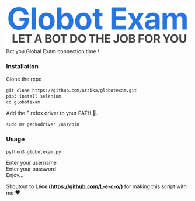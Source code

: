 ![globotexam.png](globotexam.png)
Bot you Global Exam connection time !

### Installation
Clone the repo
```
git clone https://github.com/Atsika/globotexam.git
pip3 install selenium
cd globotexam
```
Add the Firefox driver to your PATH 🦊.  

```
sudo mv geckodriver /usr/bin
```

### Usage  
```
python3 globotexam.py
```  
Enter your username  
Enter your password  
Enjoy...  

Shoutout to **Léco (https://github.com/L-e-c-o/)** for making this script with me ❤️
